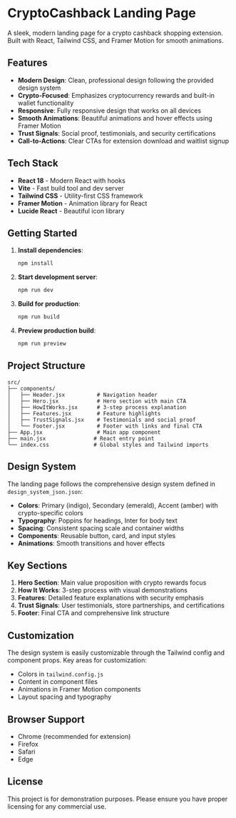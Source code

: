 # CryptoCashback Landing Page

A sleek, modern landing page for a crypto cashback shopping extension. Built with React, Tailwind CSS, and Framer Motion for smooth animations.

## Features

- **Modern Design**: Clean, professional design following the provided design system
- **Crypto-Focused**: Emphasizes cryptocurrency rewards and built-in wallet functionality
- **Responsive**: Fully responsive design that works on all devices
- **Smooth Animations**: Beautiful animations and hover effects using Framer Motion
- **Trust Signals**: Social proof, testimonials, and security certifications
- **Call-to-Actions**: Clear CTAs for extension download and waitlist signup

## Tech Stack

- **React 18** - Modern React with hooks
- **Vite** - Fast build tool and dev server
- **Tailwind CSS** - Utility-first CSS framework
- **Framer Motion** - Animation library for React
- **Lucide React** - Beautiful icon library

## Getting Started

1. **Install dependencies**:
   ```bash
   npm install
   ```

2. **Start development server**:
   ```bash
   npm run dev
   ```

3. **Build for production**:
   ```bash
   npm run build
   ```

4. **Preview production build**:
   ```bash
   npm run preview
   ```

## Project Structure

```
src/
├── components/
│   ├── Header.jsx          # Navigation header
│   ├── Hero.jsx            # Hero section with main CTA
│   ├── HowItWorks.jsx      # 3-step process explanation
│   ├── Features.jsx        # Feature highlights
│   ├── TrustSignals.jsx    # Testimonials and social proof
│   └── Footer.jsx          # Footer with links and final CTA
├── App.jsx                 # Main app component
├── main.jsx               # React entry point
└── index.css              # Global styles and Tailwind imports
```

## Design System

The landing page follows the comprehensive design system defined in `design_system_json.json`:

- **Colors**: Primary (indigo), Secondary (emerald), Accent (amber) with crypto-specific colors
- **Typography**: Poppins for headings, Inter for body text
- **Spacing**: Consistent spacing scale and container widths
- **Components**: Reusable button, card, and input styles
- **Animations**: Smooth transitions and hover effects

## Key Sections

1. **Hero Section**: Main value proposition with crypto rewards focus
2. **How It Works**: 3-step process with visual demonstrations
3. **Features**: Detailed feature explanations with security emphasis
4. **Trust Signals**: User testimonials, store partnerships, and certifications
5. **Footer**: Final CTA and comprehensive link structure

## Customization

The design system is easily customizable through the Tailwind config and component props. Key areas for customization:

- Colors in `tailwind.config.js`
- Content in component files
- Animations in Framer Motion components
- Layout spacing and typography

## Browser Support

- Chrome (recommended for extension)
- Firefox
- Safari
- Edge

## License

This project is for demonstration purposes. Please ensure you have proper licensing for any commercial use.
